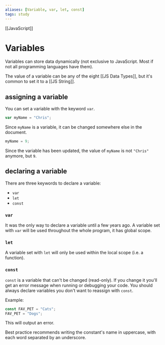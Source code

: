 ```yaml
---
aliases: [Variable, var, let, const]
tags: study
---
```

[[JavaScript]]
# Variables

Variables can store data dynamically (not exclusive to JavaScript. Most if not all programming languages have them).

The value of a variable can be any of the eight [[JS Data Types]], but it's common to set it to a [[JS String]].

## assigning a variable

You can set a variable with the keyword `var`.

```javascript
var myName = "Chris";
```

Since `myName` is a variable, it can be changed somewhere else in the document.

```javascript
myName = 9;
```

Since the variable has been updated, the value of `myName` is not `"Chris"` anymore, but `9`.

## declaring a variable

There are three keywords to declare a variable:
- `var`
- `let`
- `const`

### `var`
It was the only way to declare a variable until a few years ago.
A variable set with `var` will be used throughout the whole program, it has global scope.

### `let`
A variable set with `let` will only be used within the local scope (i.e. a function).

### `const`
`const` is a variable that can't be changed (read-only). If you change it you'll get an error message when running or debugging your code. You should always declare variables you don't want to reassign with `const`.

Example: 

```javascript
const FAV_PET = "Cats";
FAV_PET = "Dogs";
```

This will output an error.

Best practice recommends writing the constant's name in uppercase, with each word separated by an underscore.